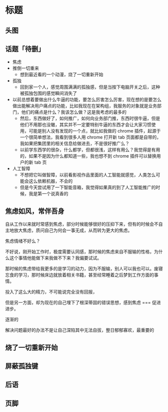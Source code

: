 # 标题

## 头图

## 话题「待删」

- 焦虑
- 推倒一切重来
  - 想到最近看的一个动漫，烧了一切重新开始
- 孤独
  - 回到家一个人，感觉周围满满的孤独感，但是当按下电脑开关之后，这种被孤独包围的感觉瞬间消失了
- 以前总想着要做出什么牛逼的功能，要怎么厉害怎么厉害，现在想的是要怎么做出能解决用户痛点的功能，比如我现在在架构组，我服务的对象就是业务部门，他们的痛点是什么？我该怎么做？这是我考虑的最多的
  - 然后，东西做好了，如何推广，如何向业务部门推，东西时很牛逼，但是他们不用那也没辙，其实并不一定要特别牛逼的东西才会让大家习惯使用，可能是别人没有发现的一个点，就比如我做的 chrome 插件，起源于一个很简单想法，我看到很多人用 chrome 打开新 tab 页面都是自带的，我如果把集团里的相关信息给做进去，不是很好推广么？
  - 以前学东西学的很杂，什么都学，但都很浅，这样有用么？我觉得是有用的，如果不是因为什么都知道一些，我也想不到 chrome 插件可以替换用户的新 tab 页
- 人工智障
  - 不想把它叫做智障，以前看影视作品里面的人工智能就感觉，人类怎么可能会这么依赖机器，不会的
  - 但是今天尝试用了一下智能音箱，我觉得如果真的到了人工智能推广的时候，我是第一个说真香的

## 焦虑如风，常伴吾身

自从工作以来就时常感到焦虑，部分时候能够很好的压抑下来，但有的时候会不自主地放大焦虑，质问自己为何会一事无成，从而转为更大的焦虑。

焦虑情绪不好么？

不好说，刚开始工作时，极度需要认同感，那时候的焦虑来自不服输的性格，为什么这个事情他能做下来我做不下来？我偏要试试。

那时候的焦虑带给我更多的是学习的动力，因为不服输，别人可以我也可以。废寝忘食的学习，那时候床边就放着相关书籍，甚至经常睡着之后梦到工作方面的事情。

投入了这么大的精力，不可能说完全没有回报，

但是另一方面，却为现在的自己埋下了根深蒂固的错误思想，感到焦虑 === 促进进步。

逐渐的

解决问题最好的办法不是让自己深陷其中无法自拔，整日郁郁寡欢，最重要的

## 烧了一切重新开始

## 屏蔽孤独键

## 后语

## 页脚
